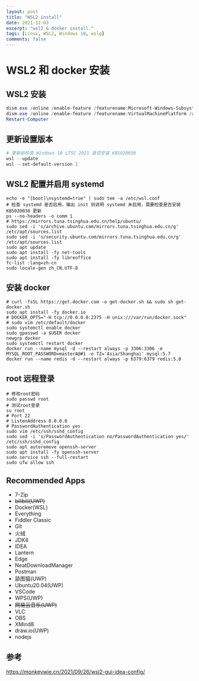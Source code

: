 ```yaml
---
layout: post
title: "WSL2 install"
date: 2021-12-03
excerpt: "wsl2 & docker install."
tags: [Linux, WSL2, Windows 10, wslg]
comments: false
---
```



# WSL2 和 docker 安装

## WSL2 安装

```powershell
dism.exe /online /enable-feature /featurename:Microsoft-Windows-Subsystem-Linux /all /norestart
dism.exe /online /enable-feature /featurename:VirtualMachinePlatform /all /norestart
Restart-Computer
```

## 更新设置版本

```powershell
# 更新前检查 Windows 10 LTSC 2021 是否安装 KB5020030
wsl --update
wsl --set-default-version 2
```

## WSL2 配置并启用 systemd

```shell
echo -e "[boot]\nsystemd=true" | sudo tee -a /etc/wsl.conf
# 检查 systemd 是否启用，输出 init 则说明 systemd 未启用，需要检查是否安装 KB5020030 更新
ps --no-headers -o comm 1
# https://mirrors.tuna.tsinghua.edu.cn/help/ubuntu/
sudo sed -i 's/archive.ubuntu.com/mirrors.tuna.tsinghua.edu.cn/g' /etc/apt/sources.list
sudo sed -i 's/security.ubuntu.com/mirrors.tuna.tsinghua.edu.cn/g' /etc/apt/sources.list
sudo apt update
sudo apt install -fy net-tools
sudo apt install -fy libreoffice
fc-list :lang=zh-cn
sudo locale-gen zh_CN.UTF-8
```

## 安装 docker

```shell
# curl -fsSL https://get.docker.com -o get-docker.sh && sudo sh get-docker.sh
sudo apt install -fy docker.io
# DOCKER_OPTS="-H tcp://0.0.0.0:2375 -H unix:///var/run/docker.sock"
# sudo vim /etc/default/docker
sudo systemctl enable docker
sudo gpasswd -a $USER docker
newgrp docker
sudo systemctl restart docker
docker run --name mysql -d --restart always -p 3306:3306 -e MYSQL_ROOT_PASSWORD=masterA@#1 -e TZ='Asia/Shanghai' mysql:5.7
docker run --name redis -d --restart always -p 6379:6379 redis:5.0
```

## root 远程登录

```shell
# 修改root密码
sudo passwd root
# 测试root登录
su root
# Port 22
# ListenAddress 0.0.0.0
# PasswordAuthentication yes
sudo vim /etc/ssh/sshd_config
sudo sed -i 's/PasswordAuthentication no/PasswordAuthentication yes/' /etc/ssh/sshd_config
sudo apt autoremove openssh-server
sudo apt install -fy openssh-server
sudo service ssh --full-restart
sudo ufw allow ssh
```

## Recommended Apps

- 7-Zip
- ~~bilibili(UWP)~~
- Docker(WSL)
- Everything
- Fiddler Classic
- Git
- 火绒
- JDK8
- IDEA
- Lantern
- Edge
- NeatDownloadManager
- Postman
- 舔图猫(UWP)
- Ubuntu20.04(UWP)
- VSCode
- WPS(UWP)
- ~~网易云音乐(UWP)~~
- VLC
- OBS
- XMind8
- draw.io(UWP)
- nodejs

## 参考

https://monkeywie.cn/2021/09/26/wsl2-gui-idea-config/
